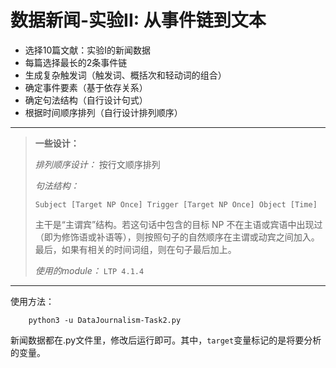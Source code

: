 # 数据新闻-实验II: 从事件链到文本

+ 选择10篇文献：实验I的新闻数据
+ 每篇选择最长的2条事件链
+ 生成复杂触发词（触发词、概括次和轻动词的组合）
+ 确定事件要素（基于依存关系）
+ 确定句法结构（自行设计句式）
+ 根据时间顺序排列（自行设计排列顺序）

---

> **一些设计：**
> 
> *排列顺序设计：* 按行文顺序排列
> 
> *句法结构：*
> 
> `Subject [Target NP Once] Trigger [Target NP Once] Object [Time]`
> 
> 主干是“主谓宾”结构。若这句话中包含的目标 NP 不在主语或宾语中出现过（即为修饰语或补语等），则按照句子的自然顺序在主谓或动宾之间加入。最后，如果有相关的时间词组，则在句子最后加上。
> 
> *使用的module：* `LTP 4.1.4`

---

使用方法：

```Shell
    python3 -u DataJournalism-Task2.py
```

新闻数据都在.py文件里，修改后运行即可。其中，`target`变量标记的是将要分析的变量。